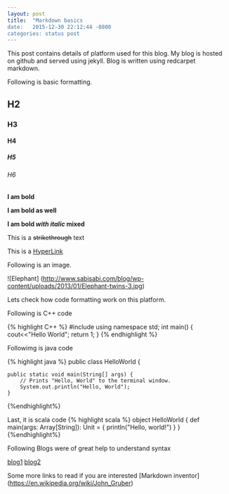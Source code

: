 ```yaml
---
layout: post
title:  "Markdown basics
date:   2015-12-30 22:12:44 -0800
categories: status post
---
```



This post contains details of platform used for this blog. My blog is hosted on github and served using jekyll.
Blog is written using redcarpet markdown.

Following is basic formatting.

## H2

### H3

#### H4

##### H5

###### H6

__I am bold__

**I am bold as well**

__I am bold _with italic_ mixed__

This is a ~~strikethrough~~ text

This is a [HyperLink](http://www.vikrant.info)

Following is an image.

![Elephant] (http://www.sabisabi.com/blog/wp-content/uploads/2013/01/Elephant-twins-3.jpg)

Lets check how code formatting work on this platform.

Following is C++ code

{% highlight C++ %}
#include <iostream>
using namespace std;
int main()
{
  cout<<"Hello World";
  return 1;
}
{% endhighlight %}


Followimg is java code

{% highlight java %}
public class HelloWorld {

    public static void main(String[] args) {
        // Prints "Hello, World" to the terminal window.
        System.out.println("Hello, World");
    }
{%endhighlight%}

Last, it is scala code
{% highlight scala %}
object HelloWorld {
  def main(args: Array[String]): Unit = {
    println("Hello, world!")
  }
}
{%endhighlight%}


Following Blogs were of great help to understand syntax

[blog1](http://milanaryal.com/2015/writing-on-github-pages-and-jekyll-using-markdown/)
[blog2](https://github.com/adam-p/markdown-here/wiki/Markdown-Cheatsheet)

Some more links to read if you are interested
[Markdown inventor] (https://en.wikipedia.org/wiki/John_Gruber)

